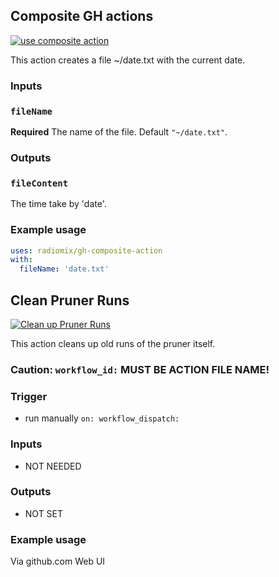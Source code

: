 ## Composite GH actions
[![use composite action](https://github.com/radiomix/gh-composite-action/actions/workflows/caller-action.yaml/badge.svg)](https://github.com/radiomix/gh-composite-action/actions/workflows/caller-action.yaml)

This action creates a file ~/date.txt with the current date.

### Inputs

### `fileName`
**Required** The name of the file. Default `"~/date.txt"`.

### Outputs

### `fileContent`
The time take by 'date'.

### Example usage
```yaml
uses: radiomix/gh-composite-action
with:
  fileName: 'date.txt'
```


## Clean Pruner Runs
[![Clean up Pruner Runs](https://github.com/radiomix/gh-composite-action/actions/workflows/cleanup-pruner-runs.yaml/badge.svg)](https://github.com/radiomix/gh-composite-action/actions/workflows/cleanup-pruner-runs.yaml)

This action cleans up old runs of the pruner itself.
### Caution: `workflow_id:` MUST BE ACTION FILE NAME!

### Trigger
- run manually `on: workflow_dispatch:`
### Inputs
- NOT NEEDED
### Outputs
- NOT SET
### Example usage
Via github.com Web UI
